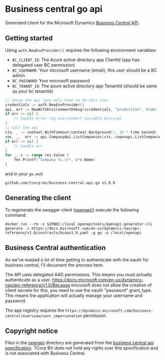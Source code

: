 # Business central go api
Generated client for the Microsoft Dynamics [Business Central API](https://docs.microsoft.com/en-us/dynamics-nav/api-reference/v1.0/).

## Getting started
Using `auth.NewEnvProvider()` requires the following environment variables:
* `BC_CLIENT_ID`: The Azure active directory app ClientId (app has delegated user BC permission)
* `BC_USERNAME`: Your microsoft username (email), this user should be a BC admin
* `BC_PASSWORD`: Your microsoft password
* `BC_TENANT_ID`: The azure active directory app TenantId (should be same as your bc tenantId)


```go
// Setup the api (you only have to do this one)
credentials := auth.NewEnvProvider()
api, err := NewWithEnvironmentDebug(&credentials, "production", true)
if err != nil {
	// handle error (eg environment variable missing)
}
// Call the api
ctx, _ := context.WithTimeout(context.Background(), 10 * time.Second)
res, _,  err := api.CompanyApi.ListCompanies(ctx, &openapi.ListCompaniesOpts{})
if err != nil {
	// handle err
}
for _, c := range res.Value {
	fmt.Printf("Company %s.\n", c*c.Name)
}
```

and in your `go.mod`:
```shell script
github.com/tcorp-bv/business-central-api-go v1.0.0
```

## Generating the client 

To regenerate the swagger client ([openapi/](./openapi)) execute the following command:

```shell script
docker run --rm -v ${PWD}:/local openapitools/openapi-generator-cli generate -i https://docs.microsoft.com/en-us/dynamics-nav/api-reference/v1.0/contracts/bcoas1.0.yaml -g go -o /local/openapi
```


## Business Central authentication
As we've wasted a lot of time getting to authenticate with the oauth for business central,
I'll document the process here.

The API uses delegated AAD permissions. This means you must actually authenticate as a user.
https://docs.microsoft.com/en-us/dynamics-nav/api-reference/v1.0/Because microsoft does not allow the creation of client secrets for this, you need to use the oauth "password" grant_type.
This means the application will actually manage your username and password.

The app registry requires the `https://dynamics.microsoft.com/business-central/overview/user_impersonation` permission.


## Copyright notice
Files in the [openapi](./openapi) directory are generated from the [business central api specification](https://docs.microsoft.com/en-us/dynamics-nav/api-reference/v1.0/contracts/bcoas1.0.yaml).
TCorp BV does not hold any rights over this specification and is not associated with Business Central.